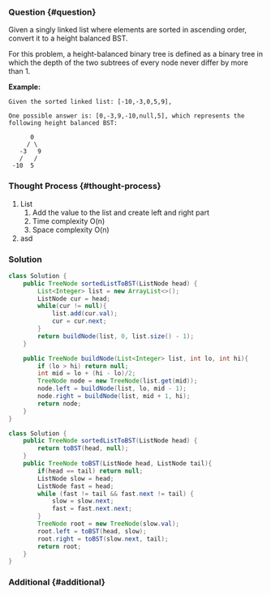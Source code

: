 ### Question {#question}

Given a singly linked list where elements are sorted in ascending order, convert it to a height balanced BST.

For this problem, a height-balanced binary tree is defined as a binary tree in which the depth of the two subtrees of every node never differ by more than 1.

**Example:**

```
Given the sorted linked list: [-10,-3,0,5,9],

One possible answer is: [0,-3,9,-10,null,5], which represents the following height balanced BST:

      0
     / \
   -3   9
   /   /
 -10  5
```

### Thought Process {#thought-process}

1. List
   1. Add the value to the list and create left and right part
   2. Time complexity O\(n\)
   3. Space complexity O\(n\)
2. asd

### Solution

```java
class Solution {
    public TreeNode sortedListToBST(ListNode head) {
        List<Integer> list = new ArrayList<>();
        ListNode cur = head;
        while(cur != null){
            list.add(cur.val);
            cur = cur.next;
        }
        return buildNode(list, 0, list.size() - 1);
    }

    public TreeNode buildNode(List<Integer> list, int lo, int hi){
        if (lo > hi) return null;
        int mid = lo + (hi - lo)/2;
        TreeNode node = new TreeNode(list.get(mid));
        node.left = buildNode(list, lo, mid - 1);
        node.right = buildNode(list, mid + 1, hi);
        return node;
    }
}
```

```java
class Solution {
    public TreeNode sortedListToBST(ListNode head) {
        return toBST(head, null);
    }
    public TreeNode toBST(ListNode head, ListNode tail){
        if(head == tail) return null;
        ListNode slow = head;
        ListNode fast = head;
        while (fast != tail && fast.next != tail) {
            slow = slow.next;
            fast = fast.next.next;
        }
        TreeNode root = new TreeNode(slow.val);
        root.left = toBST(head, slow);
        root.right = toBST(slow.next, tail);
        return root;
    }
}
```

### Additional {#additional}



